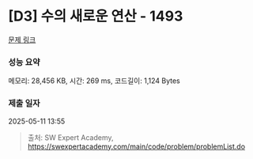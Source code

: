 # [D3] 수의 새로운 연산 - 1493 

[문제 링크](https://swexpertacademy.com/main/code/problem/problemDetail.do?contestProbId=AV2b-QGqADMBBASw) 

### 성능 요약

메모리: 28,456 KB, 시간: 269 ms, 코드길이: 1,124 Bytes

### 제출 일자

2025-05-11 13:55



> 출처: SW Expert Academy, https://swexpertacademy.com/main/code/problem/problemList.do